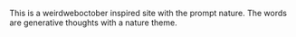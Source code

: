 This is a weirdweboctober inspired site with the prompt nature. The words are generative thoughts with a nature theme. 
